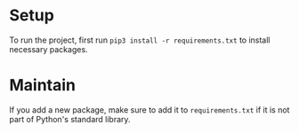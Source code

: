 # Setup

To run the project, first run `pip3 install -r requirements.txt` to install necessary packages.


# Maintain

If you add a new package, make sure to add it to `requirements.txt` if it is not part of Python's standard library.
